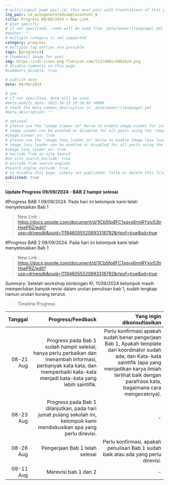 ```yaml
---
# multilingual page pair id, this must pair with translations of this page. (This name must be unique)
lng_pair: id_autogeneratedsamplecontent_6
title: Progress 09/09/2024 + New Link
# post specific
# if not specified, .name will be used from _data/owner/[language].yml
#author: ""
# multiple category is not supported
category: progress
# multiple tag entries are possible
tags: [progress4]
# thumbnail image for post
img: https://cdn-icons-png.flaticon.com/512/4992/4992624.png
# disable comments on this page
#comments_disable: true

# publish date
date: 09/09/2024

# seo
# if not specified, date will be used.
#meta_modify_date: 2021-10-15 19:20:03 +0900
# check the meta_common_description in _data/owner/[language].yml
#meta_description: ""

# optional
# please use the "image_viewer_on" below to enable image viewer for individual pages or posts (_posts/ or [language]/_posts folders).
# image viewer can be enabled or disabled for all posts using the "image_viewer_posts: true" setting in _data/conf/main.yml.
#image_viewer_on: true
# please use the "image_lazy_loader_on" below to enable image lazy loader for individual pages or posts (_posts/ or [language]/_posts folders).
# image lazy loader can be enabled or disabled for all posts using the "image_lazy_loader_posts: true" setting in _data/conf/main.yml.
#image_lazy_loader_on: true
# exclude from on site search
#on_site_search_exclude: true
# exclude from search engines
#search_engine_exclude: true
# to disable this page, simply set published: false or delete this file
published: true
---
```


**Update Progress 09/09/2024 - BAB 2 hampir selesai**

#Progress BAB 1 09/09/2024.
Pada hari ini kelompok kami telah menyelesaikan Bab 1
> New Link : https://docs.google.com/document/d/1lCb5fp8FC1xqvx6rmRYxiv53trHsePRZ/edit?usp=drivesdk&ouid=111946055520893318792&rtpof=true&sd=true

#Progress BAB 2 09/09/2024. 
Pada hari ini kelompok kami telah menyelesaikan Bab 1
> New Link : https://docs.google.com/document/d/1lCb5fp8FC1xqvx6rmRYxiv53trHsePRZ/edit?usp=drivesdk&ouid=111946055520893318792&rtpof=true&sd=true

Summary:
Setelah workshop bimbingan KI, 11/09/2024 kelompok masih memperlukan banyak revisi dalam urutan penulisan bab 1, sudah lengkap namun urutan kurang terurut.

> Timeline Progress

|       Tanggal       |   Progress/Feedback                           |     Yang ingin dikonsultasikan    |
| ------------------: | --------------------------------------------: | --------------------------------: |
|      08-21 Aug      | Progress pada Bab 1 sudah hampir selesai, hanya perlu perbaikan dan menambah informasi, perbanyak kata kata, dan memperbaiki kata-kata menjadi kata-kata yang lebih saintifik.| Perlu konfirmasi apakah sudah benar pengerjaan Bab 1, Apakah template dari koordinator sudah ada, dan Kata-kata saintifik (apa yang menjadikan karya ilmiah terlihat baik dengan parafrase kata, bagaimana cara mengeceknya). |
|      08-23 Aug      | Progress pada Bab 1 dilanjutkan, pada hari jumat pulang sekolah ini, kelompok kami mendiskusikan apa yang perlu direvisi. | - |
|      08-26 Aug      | Pengerjaan Bab 1 telah selesai | Perlu konfirmasi, apakah penulisan Bab 1 sudah baik atau ada yang perlu direvisi. |
|      09-11 Aug      | Merevisi bab 1 dan 2 | - |
